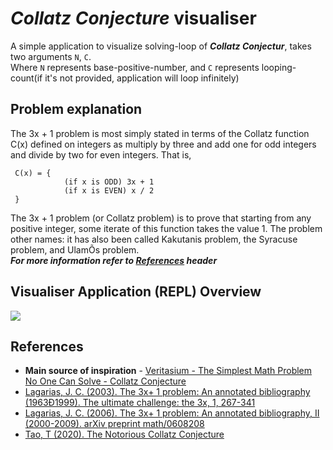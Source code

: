 # _Collatz Conjecture_ visualiser

A simple application to visualize solving-loop of ***Collatz Conjectur***, takes two arguments `N`, `C`. <br>
Where `N` represents base-positive-number, and `C` represents looping-count(if it's not provided, application will loop infinitely)

## Problem explanation
The 3x + 1 problem is most simply stated in terms of the Collatz function C(x) 
defined on integers as multiply by three and add one for odd integers and 
divide by two for even integers. That is,
```
 C(x) = {
            (if x is ODD) 3x + 1
            (if x is EVEN) x / 2
 }
```
The 3x + 1 problem (or Collatz problem) is to prove that starting from any positive integer,
some iterate of this function takes the value 1. The problem other names: it has also been called Kakutanis problem, the Syracuse problem, and UlamÕs problem. <br>
***For more information refer to **[References](https://github.com/theiskaa/3Nplus1#references)** header***

## Visualiser Application (REPL) Overview
<img weight=200px src="https://user-images.githubusercontent.com/59066341/155001073-476e85db-bb98-4a40-960c-e77b4d02f56a.gif">

## References
- **Main source of inspiration** - [Veritasium - The Simplest Math Problem No One Can Solve - Collatz Conjecture](https://www.youtube.com/watch?v=094y1Z2wpJg&t=812s)
- [Lagarias, J. C. (2003). The 3x+ 1 problem: An annotated bibliography (1963Ð1999). The ultimate challenge: the 3x, 1, 267-341](https://ve42.co/Lagarias2003)
- [Lagarias, J. C. (2006). The 3x+ 1 problem: An annotated bibliography, II (2000-2009). arXiv preprint math/0608208](https://ve42.co/Lagarias2006)
- [Tao, T (2020). The Notorious Collatz Conjecture](https://ve42.co/Tao2020)
